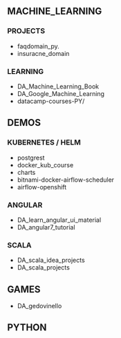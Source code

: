 ## MACHINE_LEARNING

### PROJECTS

* faqdomain_py.
* insuracne_domain

### LEARNING

*  DA_Machine_Learning_Book
*  DA_Google_Machine_Learning
*  datacamp-courses-PY/


## DEMOS

### KUBERNETES / HELM

* postgrest
* docker_kub_course
* charts
* bitnami-docker-airflow-scheduler
* airflow-openshift

### ANGULAR

* DA_learn_angular_ui_material
* DA_angular7_tutorial

### SCALA


* DA_scala_idea_projects
* DA_scala_projects

## GAMES

* DA_gedovinello

## PYTHON

